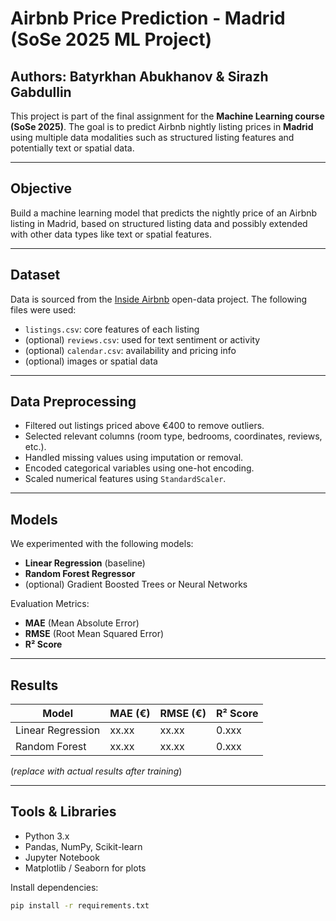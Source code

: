 # Airbnb Price Prediction - Madrid (SoSe 2025 ML Project)

## Authors: Batyrkhan Abukhanov & Sirazh Gabdullin

This project is part of the final assignment for the **Machine Learning course (SoSe 2025)**. The goal is to predict Airbnb nightly listing prices in **Madrid** using multiple data modalities such as structured listing features and potentially text or spatial data.

---

## Objective

Build a machine learning model that predicts the nightly price of an Airbnb listing in Madrid, based on structured listing data and possibly extended with other data types like text or spatial features.

---

## Dataset

Data is sourced from the [Inside Airbnb](http://insideairbnb.com/get-the-data.html) open-data project. The following files were used:

- `listings.csv`: core features of each listing
- (optional) `reviews.csv`: used for text sentiment or activity
- (optional) `calendar.csv`: availability and pricing info
- (optional) images or spatial data

---

## Data Preprocessing

- Filtered out listings priced above €400 to remove outliers.
- Selected relevant columns (room type, bedrooms, coordinates, reviews, etc.).
- Handled missing values using imputation or removal.
- Encoded categorical variables using one-hot encoding.
- Scaled numerical features using `StandardScaler`.

---

## Models

We experimented with the following models:

-  **Linear Regression** (baseline)
-  **Random Forest Regressor**
- (optional) Gradient Boosted Trees or Neural Networks

Evaluation Metrics:
- **MAE** (Mean Absolute Error)
- **RMSE** (Root Mean Squared Error)
- **R² Score**

---

## Results

| Model               | MAE (€) | RMSE (€) | R² Score |
|--------------------|---------|----------|----------|
| Linear Regression  | xx.xx   | xx.xx    | 0.xxx    |
| Random Forest      | xx.xx   | xx.xx    | 0.xxx    |

(*replace with actual results after training*)

---

## Tools & Libraries

- Python 3.x
- Pandas, NumPy, Scikit-learn
- Jupyter Notebook
- Matplotlib / Seaborn for plots

Install dependencies:

```bash
pip install -r requirements.txt
